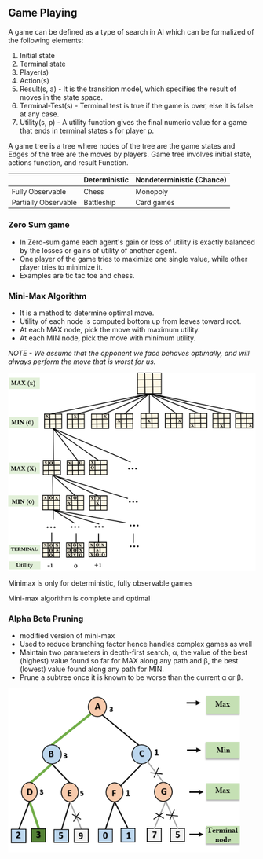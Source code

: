## Game Playing

A game can be defined as a type of search in AI which can be formalized of the following elements:  

1. Initial state  
2. Terminal state  
2. Player(s)  
3. Action(s)  
4. Result(s, a) - It is the transition model, which specifies the result of moves in the state space.  
5. Terminal-Test(s) - Terminal test is true if the game is over, else it is false at any case.   
6. Utility(s, p) - A utility function gives the final numeric value for a game that ends in terminal states s for player p.  

A game tree is a tree where nodes of the tree are the game states and Edges of the tree are the moves by players. Game tree involves initial state, actions function, and result Function.

|       | Deterministic | Nondeterministic (Chance) |
| ----- | -------- | -------- |
| Fully Observable |        Chess  |       Monopoly   |
| Partially Observable |      Battleship    |       Card games   |

### Zero Sum game
- In Zero-sum game each agent's gain or loss of utility is exactly balanced by the losses or gains of utility of another agent.  
- One player of the game tries to maximize one single value, while other player tries to minimize it.
- Examples are tic tac toe and chess.

### Mini-Max Algorithm
- It is a method to determine optimal move.  
- Utility of each node is computed bottom up from leaves toward root.  
- At each MAX node, pick the move with maximum utility.  
- At each MIN node, pick the move with minimum utility.  

*NOTE - We assume that the opponent we face behaves optimally, and will always perform the move that is worst for us.*

![Mini-max](assets/mini-max.png)

Minimax is only for deterministic, fully observable games  

Mini-max algorithm is complete and optimal

### Alpha Beta Pruning
- modified version of mini-max
- Used to reduce branching factor hence handles complex games as well 
- Maintain two parameters in depth-first search, α, the value of the best (highest) value found so far for MAX along any path and β, the best (lowest) value found along any path for MIN.
- Prune a subtree once it is known to be worse than the current α or β.

![Alpha beta pruning](assets/alpha-beta-pruning-steps.png)